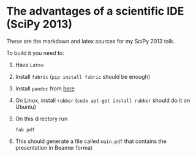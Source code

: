
# The advantages of a scientific IDE (SciPy 2013)

These are the markdown and latex sources for my SciPy 2013 talk.

To build it you need to:

1. Have `Latex`

2. Install `fabric` (`pip install fabric` should be enough)

3. Install `pandoc` from [here](http://code.google.com/p/pandoc/downloads/list)

4. On Linux, install `rubber` (`sudo apt-get install rubber` should do it on
   Ubuntu)

5. On this directory run

    `fab pdf`

6. This should generate a file called `main.pdf` that contains the presentation
   in Beamer format

